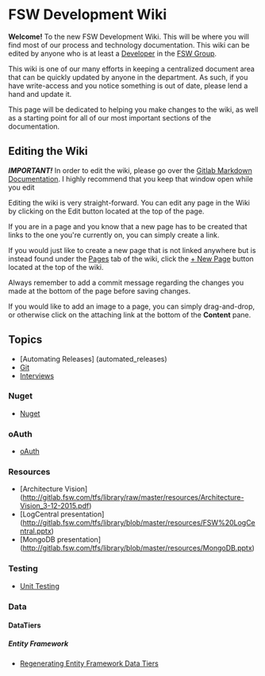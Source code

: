 # FSW Development Wiki
**Welcome!** To the new FSW Development Wiki.  This will be where you will find
most of our process and technology documentation.  This wiki can be edited by
anyone who is at least a [Developer](http://gitlab.fsw.com/help/permissions/permissions)
in the [FSW Group](http://gitlab.fsw.com/groups/tfs/members).

This wiki is one of our many efforts in keeping a centralized document area that
can be quickly updated by anyone in the department.  As such, if you have write-access
and you notice something is out of date, please lend a hand and update it.

This page will be dedicated to helping you make changes to the wiki, as well as
a starting point for all of our most important sections of the documentation.

## Editing the Wiki
**_IMPORTANT!_** In order to edit the wiki, please go over the
[Gitlab Markdown Documentation](http://gitlab.fsw.com/help/markdown/markdown).
I highly recommend that you keep that window open while you edit

Editing the wiki is very straight-forward.  You can edit any page in the Wiki by
clicking on the Edit button located at the top of the page.

If you are in a page and you know that a new page has to be created that links to
the one you're currently on, you can simply create a link.

If you would just like to create a new page that is not linked anywhere but is instead
found under the [Pages](http://gitlab.fsw.com/tfs/library/wikis/pages) tab of the
wiki, click the [+ New Page](http://gitlab.fsw.com/tfs/library/wikis/home#modal-new-wiki)
button located at the top of the wiki.

Always remember to add a commit message regarding the changes you made at the bottom of the page before saving changes.

If you would like to add an image to a page, you can simply drag-and-drop, or otherwise
click on the attaching link at the bottom of the **Content** pane.

## Topics
+ [Automating Releases] (automated_releases)
+ [Git](Git)
+ [Interviews](interview-questions)

### Nuget
+ [Nuget](Nuget/SetupVS)

### oAuth
+ [oAuth](oauth/oAuth2-Index)

### Resources
+ [Architecture Vision] (http://gitlab.fsw.com/tfs/library/raw/master/resources/Architecture-Vision_3-12-2015.pdf)
+ [LogCentral presentation] (http://gitlab.fsw.com/tfs/library/blob/master/resources/FSW%20LogCentral.pptx)
+ [MongoDB presentation] (http://gitlab.fsw.com/tfs/library/blob/master/resources/MongoDB.pptx)

### Testing
+ [Unit Testing](Testing/UnitTesting)

### Data
#### DataTiers
##### Entity Framework
+ [Regenerating Entity Framework Data Tiers](data/datatiers/entityFramework/regen)